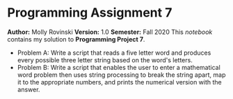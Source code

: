 # Programming Assignment 7
**Author:** Molly Rovinski
**Version:** 1.0
**Semester:** Fall 2020
This *notebook* contains my solution to **Programming Project 7**.
- Problem A: Write a script that reads a five letter word and produces every possible three letter string based on the word's letters.
- Problem B: Write a script that enables the user to enter a mathematical word problem then uses string processing to break the string apart, map it to the appropriate numbers, and prints the numerical version with the answer.
